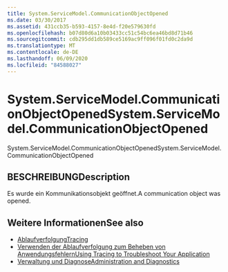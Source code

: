 ```yaml
---
title: System.ServiceModel.CommunicationObjectOpened
ms.date: 03/30/2017
ms.assetid: 431ccb35-b593-4157-8e4d-f20e579630fd
ms.openlocfilehash: b07d80d6a10b03433cc51c54bc6ea46bd8d71b46
ms.sourcegitcommit: cdb295dd1db589ce5169ac9ff096f01fd0c2da9d
ms.translationtype: MT
ms.contentlocale: de-DE
ms.lasthandoff: 06/09/2020
ms.locfileid: "84588027"
---
```

# <a name="systemservicemodelcommunicationobjectopened"></a><span data-ttu-id="e87e4-102">System.ServiceModel.CommunicationObjectOpened</span><span class="sxs-lookup"><span data-stu-id="e87e4-102">System.ServiceModel.CommunicationObjectOpened</span></span>
<span data-ttu-id="e87e4-103">System.ServiceModel.CommunicationObjectOpened</span><span class="sxs-lookup"><span data-stu-id="e87e4-103">System.ServiceModel.CommunicationObjectOpened</span></span>  
  
## <a name="description"></a><span data-ttu-id="e87e4-104">BESCHREIBUNG</span><span class="sxs-lookup"><span data-stu-id="e87e4-104">Description</span></span>  
 <span data-ttu-id="e87e4-105">Es wurde ein Kommunikationsobjekt geöffnet.</span><span class="sxs-lookup"><span data-stu-id="e87e4-105">A communication object was opened.</span></span>  
  
## <a name="see-also"></a><span data-ttu-id="e87e4-106">Weitere Informationen</span><span class="sxs-lookup"><span data-stu-id="e87e4-106">See also</span></span>

- [<span data-ttu-id="e87e4-107">Ablaufverfolgung</span><span class="sxs-lookup"><span data-stu-id="e87e4-107">Tracing</span></span>](index.md)
- [<span data-ttu-id="e87e4-108">Verwenden der Ablaufverfolgung zum Beheben von Anwendungsfehlern</span><span class="sxs-lookup"><span data-stu-id="e87e4-108">Using Tracing to Troubleshoot Your Application</span></span>](using-tracing-to-troubleshoot-your-application.md)
- [<span data-ttu-id="e87e4-109">Verwaltung und Diagnose</span><span class="sxs-lookup"><span data-stu-id="e87e4-109">Administration and Diagnostics</span></span>](../index.md)
